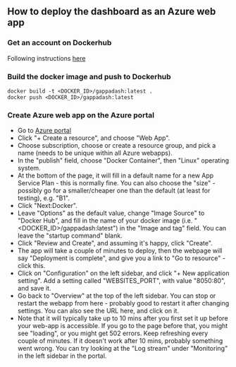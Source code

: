 ## How to deploy the dashboard as an Azure web app

### Get an account on Dockerhub

Following instructions [here](https://docs.docker.com/docker-hub/)


### Build the docker image and push to Dockerhub

```
docker build -t <DOCKER_ID>/gappadash:latest .
docker push <DOCKER_ID>/gappadash:latest
```

### Create Azure web app on the Azure portal

* Go to [Azure portal](https://portal.azure.com)
* Click "+ Create a resource", and choose "Web App".
* Choose subscription, choose or create a resource group, and pick a name (needs to be unique within all Azure webapps).
* In the "publish" field, choose "Docker Container", then "Linux" operating system.
* At the bottom of the page, it will fill in a default name for a new App Service Plan - this is normally fine.   You can also choose the "size" - possibly go for a smaller/cheaper one than the default (at least for testing), e.g. "B1".
* Click "Next:Docker".
* Leave "Options" as the default value, change "Image Source" to "Docker Hub", and fill in the name of your docker image (i.e. "<DOCKER_ID>/gappadash:latest") in the "Image and tag" field.  You can leave the "startup command" blank.
* Click "Review and Create", and assuming it's happy, click "Create".
* The app will take a couple of minutes to deploy, then the webpage will say "Deployment is complete", and give you a link to "Go to resource" - click this.
* Click on "Configuration" on the left sidebar, and click "+ New application setting".  Add a setting called "WEBSITES_PORT", with value "8050:80", and save it.
* Go back to "Overview" at the top of the left sidebar.  You can stop or restart the webapp from here - probably good to restart it after changing settings.
You can also see the URL here, and click on it.
* Note that it will typically take up to 10 mins after you first set it up before your web-app is accessible.   If you go to the page before that, you might see "loading", or you might get 502 errors.  Keep refreshing every couple of minutes.   If it doesn't work after 10 mins, probably something went wrong.  You can try looking at the "Log stream" under "Monitoring" in the left sidebar in the portal.
